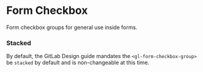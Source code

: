 # Form Checkbox

Form checkbox groups for general use inside forms.

### Stacked

By default, the GitLab Design guide mandates the `<gl-form-checkbox-group>` be `stacked` by default and is non-changeable at this time.
